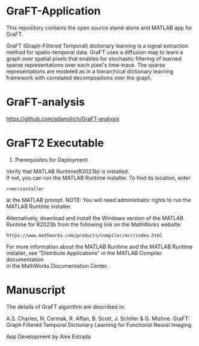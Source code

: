 # GraFT-Application

This repository contains the open source stand-alone and MATLAB app for GraFT.

GraFT (Graph-Filtered Temporal) dictionary learning is a signal extraction method for spatio-temporal data. GraFT uses a diffusion map to learn a graph over spatial pixels that enables for stochastic filtering of learned sparse representations over each pixel's time-trace. The sparse representations are modeled as in a hierarchical dictionary learning framework with correlated decompositions over the graph.

# GraFT-analysis

https://github.com/adamshch/GraFT-analysis

# GraFT2 Executable

1. Prerequisites for Deployment 

Verify that MATLAB Runtime(R2023b) is installed.   
If not, you can run the MATLAB Runtime installer.
To find its location, enter
  
    >>mcrinstaller
      
at the MATLAB prompt.
NOTE: You will need administrator rights to run the MATLAB Runtime installer. 

Alternatively, download and install the Windows version of the MATLAB Runtime for R2023b 
from the following link on the MathWorks website:

    https://www.mathworks.com/products/compiler/mcr/index.html
   
For more information about the MATLAB Runtime and the MATLAB Runtime installer, see 
"Distribute Applications" in the MATLAB Compiler documentation  
in the MathWorks Documentation Center.


# Manuscript

The details of GraFT algorithm are described in:

A.S. Charles, N. Cermak, R. Affan, B. Scott, J. Schiller & G. Mishne. GraFT: Graph Filtered Temporal Dictionary Learning for Functional Neural Imaging.

App Development by Alex Estrada
